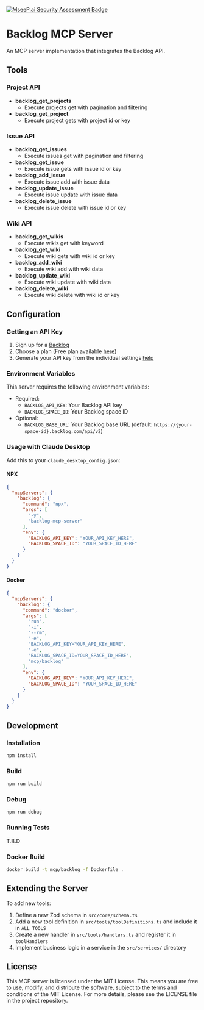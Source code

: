 [![MseeP.ai Security Assessment Badge](https://mseep.net/pr/fleagne-backlog-mcp-server-badge.png)](https://mseep.ai/app/fleagne-backlog-mcp-server)

# Backlog MCP Server

An MCP server implementation that integrates the Backlog API.

## Tools

### Project API

- **backlog_get_projects**
  - Execute projects get with pagination and filtering
- **backlog_get_project**
  - Execute project gets with project id or key

### Issue API

- **backlog_get_issues**
  - Execute issues get with pagination and filtering
- **backlog_get_issue**
  - Execute issue gets with issue id or key
- **backlog_add_issue**
  - Execute issue add with issue data
- **backlog_update_issue**
  - Execute issue update with issue data
- **backlog_delete_issue**
  - Execute issue delete with issue id or key

### Wiki API

- **backlog_get_wikis**
  - Execute wikis get with keyword
- **backlog_get_wiki**
  - Execute wiki gets with wiki id or key
- **backlog_add_wiki**
  - Execute wiki add with wiki data
- **backlog_update_wiki**
  - Execute wiki update with wiki data
- **backlog_delete_wiki**
  - Execute wiki delete with wiki id or key

## Configuration

### Getting an API Key

1. Sign up for a [Backlog](https://backlog.com)
2. Choose a plan (Free plan available [here](https://registerjp.backlog.com/trial/with-new-account/plan/11))
3. Generate your API key from the individual settings [help](https://support-ja.backlog.com/hc/ja/articles/360035641754-API%E3%81%AE%E8%A8%AD%E5%AE%9A)

### Environment Variables

This server requires the following environment variables:

- Required:
  - `BACKLOG_API_KEY`: Your Backlog API key
  - `BACKLOG_SPACE_ID`: Your Backlog space ID
- Optional:
  - `BACKLOG_BASE_URL`: Your Backlog base URL (default: `https://{your-space-id}.backlog.com/api/v2`)

### Usage with Claude Desktop

Add this to your `claude_desktop_config.json`:

#### NPX

```json
{
  "mcpServers": {
    "backlog": {
      "command": "npx",
      "args": [
        "-y",
        "backlog-mcp-server"
      ],
      "env": {
        "BACKLOG_API_KEY": "YOUR_API_KEY_HERE",
        "BACKLOG_SPACE_ID": "YOUR_SPACE_ID_HERE"
      }
    }
  }
}
```

#### Docker

```json
{
  "mcpServers": {
    "backlog": {
      "command": "docker",
      "args": [
        "run",
        "-i",
        "--rm",
        "-e",
        "BACKLOG_API_KEY=YOUR_API_KEY_HERE",
        "-e",
        "BACKLOG_SPACE_ID=YOUR_SPACE_ID_HERE",
        "mcp/backlog"
      ],
      "env": {
        "BACKLOG_API_KEY": "YOUR_API_KEY_HERE",
        "BACKLOG_SPACE_ID": "YOUR_SPACE_ID_HERE"
      }
    }
  }
}
```

## Development

### Installation

```bash
npm install
```

### Build

```bash
npm run build
```

### Debug

```bash
npm run debug
```

### Running Tests

T.B.D

### Docker Build

```bash
docker build -t mcp/backlog -f Dockerfile .
```

## Extending the Server

To add new tools:

1. Define a new Zod schema in `src/core/schema.ts`
2. Add a new tool definition in `src/tools/toolDefinitions.ts` and include it in `ALL_TOOLS`
3. Create a new handler in `src/tools/handlers.ts` and register it in `toolHandlers`
4. Implement business logic in a service in the `src/services/` directory

## License

This MCP server is licensed under the MIT License. This means you are free to use, modify, and distribute the software, subject to the terms and conditions of the MIT License. For more details, please see the LICENSE file in the project repository.
